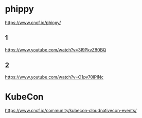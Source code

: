 # phippy

https://www.cncf.io/phippy/


##  1   
https://www.youtube.com/watch?v=3I9PkvZ80BQ

## 2  

https://www.youtube.com/watch?v=O1pv70lPlNc




# KubeCon

https://www.cncf.io/community/kubecon-cloudnativecon-events/




